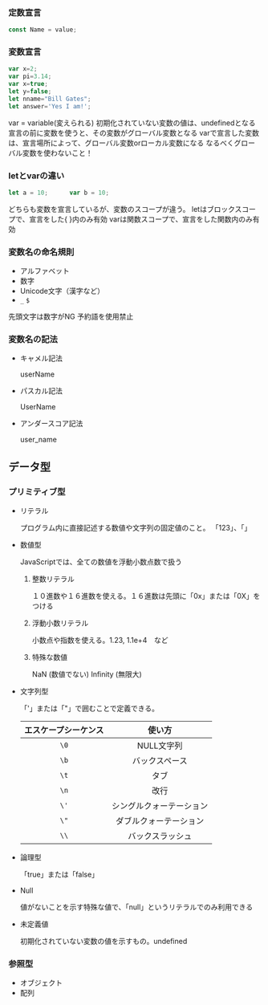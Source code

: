 ### 定数宣言

```javascript
const Name = value;
```



### 変数宣言

```javascript
var x=2;
var pi=3.14;
var x=true;
let y=false;
let nname="Bill Gates";
let answer='Yes I am!';
```

var = variable(変えられる)
初期化されていない変数の値は、undefinedとなる
宣言の前に変数を使うと、その変数がグローバル変数となる
varで宣言した変数は、宣言場所によって、グローバル変数orローカル変数になる
なるべくグローバル変数を使わないこと！



### letとvarの違い

```javascript
let a = 10;      var b = 10;
```

どちらも変数を宣言しているが、変数のスコープが違う。
letはブロックスコープで、宣言をした{ }内のみ有効
varは関数スコープで、宣言をした関数内のみ有効



### 変数名の命名規則

* アルファベット
* 数字
* Unicode文字（漢字など）
* `_` `$`

先頭文字は数字がNG 予約語を使用禁止



### 変数名の記法

* キャメル記法

   userName

* パスカル記法

   UserName

* アンダースコア記法

   user_name





## データ型



### プリミティブ型

* リテラル

   プログラム内に直接記述する数値や文字列の固定値のこと。
   「123」、「」

* 数値型

   JavaScriptでは、全ての数値を浮動小数点数で扱う

   1. 整数リテラル

      １０進数や１６進数を使える。１６進数は先頭に「0x」または「0X」をつける

   2. 浮動小数リテラル

      小数点や指数を使える。1.23, 1.1e+4　など

   3. 特殊な数値

      NaN (数値でない)
      Infinity (無限大)

* 文字列型

   「'」または「"」で囲むことで定義できる。

   | エスケープシーケンス |          使い方          |
   | :------------------: | :----------------------: |
   |         `\0`         |        NULL文字列        |
   |         `\b`         |      バックスペース      |
   |         `\t`         |           タブ           |
   |         `\n`         |           改行           |
   |         `\'`         | シングルクォーテーション |
   |         `\"`         |  ダブルクォーテーション  |
   |         `\\`         |     バックスラッシュ     |

* 論理型

   「true」または「false」

* Null

   値がないことを示す特殊な値で、「null」というリテラルでのみ利用できる

* 未定義値

   初期化されていない変数の値を示すもの。undefined



### 参照型

* オブジェクト
* 配列









